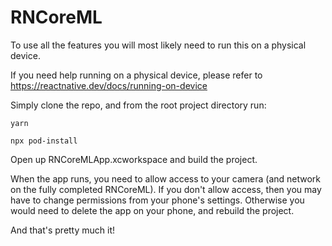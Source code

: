 # RNCoreML

To use all the features you will most likely need to run this on a physical device.

If you need help running on a physical device, please refer to
https://reactnative.dev/docs/running-on-device

Simply clone the repo, and from the root project directory run:

```
yarn
```

```
npx pod-install
```

Open up RNCoreMLApp.xcworkspace and build the project.

When the app runs, you need to allow access to your camera (and network on the fully completed RNCoreML).
If you don't allow access, then you may have to change permissions from your phone's settings. Otherwise you would need to delete the app on your phone, and rebuild the project.

And that's pretty much it!
